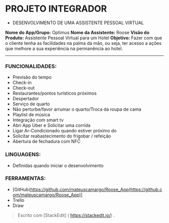 
# PROJETO INTEGRADOR

- DESENVOLVIMENTO DE UMA ASSISTENTE PESSOAL VIRTUAL

**Nome do App/Grupo:** Optimus
**Nome da Assistente:** Roose
**Visão do Produto:** Assistente Pessoal Virtual para um Hotel
**Objetivo:** Fazer com que o cliente tenha as facilidades na palma da mão, ou seja, ter acesso a ações que melhore a sua experiência na permanência ao hotel.

<hr>

### FUNCIONALIDADES:

-   Previsão do tempo
-   Check-in
-   Check-out
-   Restaurantes/pontos turísticos próximos
-   Despertador
-   Serviço de quarto
-   Não perturbe/favor arrumar o quarto/Troca da roupa de cama
-   Playlist de música
-   Integração com smart tv
-   Abri App Uber e Solicitar uma corrida
-   Ligar Ar-Condicionado quando estiver próximo do
-   Solicitar reabastecimento do frigobar / refeição
-   Abertura de fechadura com NFC

### LINGUAGENS:
- Definidas quando iniciar o desenvolvimento

### FERRAMENTAS:
- [GitHub(https://github.com/mateuscamargo/Roose_App(https://github.com/mateuscamargo/Roose_App)]
- Trello
- Draw




> Escrito com [StackEdit] ( https://stackedit.io/) .
<!--stackedit_data:
eyJoaXN0b3J5IjpbMTA1MTc4MTYzNywxMjI3MTQxMjg2LC00OT
g3NzM5ODksMTIzMjE4MzYwMV19
-->